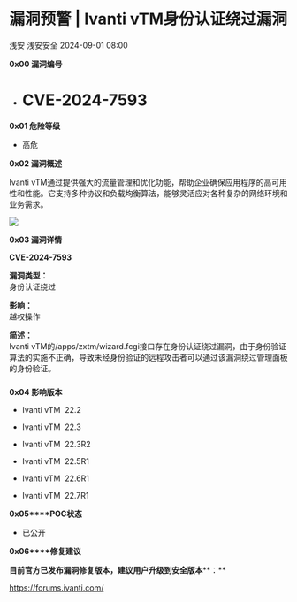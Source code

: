 #  漏洞预警 | Ivanti vTM身份认证绕过漏洞   
浅安  浅安安全   2024-09-01 08:00  
  
**0x00 漏洞编号**  
- # CVE-2024-7593  
  
**0x01 危险等级**  
- 高危  
  
**0x02 漏洞概述**  
  
Ivanti vTM通过提供强大的流量管理和优化功能，帮助企业确保应用程序的高可用性和性能。它支持多种协议和负载均衡算法，能够灵活应对各种复杂的网络环境和业务需求。  
  
![](https://mmbiz.qpic.cn/sz_mmbiz_png/7stTqD182SVjR0a11MK0DTHc9DqsMz38YVicDmjsBO1OeiboEwlqfUMXj47ibSgRTQFicC5vdckgWDu5DBFibJn8uwQ/640?wx_fmt=other&wxfrom=5&wx_lazy=1&wx_co=1&tp=webp "")  
  
**0x03 漏洞详情**  
  
**CVE-2024-7593**  
  
**漏洞类型：**  
身份认证绕过  
  
**影响：**  
越权操作  
  
**简述：**  
Ivanti vTM的/apps/zxtm/wizard.fcgi接口存在身份认证绕过漏洞，由于身份验证算法的实施不正确，导致未经身份验证的远程攻击者可以通过该漏洞绕过管理面板的身份验证。  
###   
  
**0x04 影响版本**  
- Ivanti vTM  22.2  
  
- Ivanti vTM  22.3  
  
- Ivanti vTM  22.3R2  
  
- Ivanti vTM  22.5R1  
  
- Ivanti vTM  22.6R1  
  
- Ivanti vTM  22.7R1  
  
**0x05****POC状态**  
- 已公开  
  
**0x06****修复建议**  
  
**目前官方已发布漏洞修复版本，建议用户升级到安全版本****：**  
  
https://forums.ivanti.com/  
  
  
  
